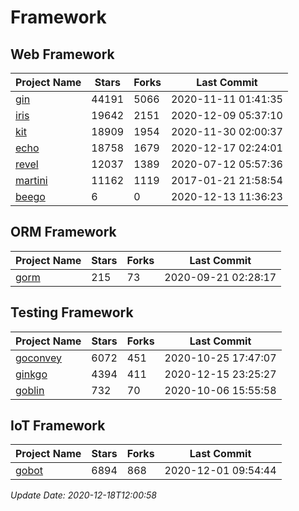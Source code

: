 # Framework

## Web Framework
| Project Name | Stars | Forks | Last Commit |
| ------------ | ----- | ----- | ----------- |
| [gin](https://github.com/gin-gonic/gin) | 44191 | 5066 | 2020-11-11 01:41:35 |
| [iris](https://github.com/kataras/iris) | 19642 | 2151 | 2020-12-09 05:37:10 |
| [kit](https://github.com/go-kit/kit) | 18909 | 1954 | 2020-11-30 02:00:37 |
| [echo](https://github.com/labstack/echo) | 18758 | 1679 | 2020-12-17 02:24:01 |
| [revel](https://github.com/revel/revel) | 12037 | 1389 | 2020-07-12 05:57:36 |
| [martini](https://github.com/go-martini/martini) | 11162 | 1119 | 2017-01-21 21:58:54 |
| [beego](https://github.com/astaxie/beego) | 6 | 0 | 2020-12-13 11:36:23 |

## ORM Framework
| Project Name | Stars | Forks | Last Commit |
| ------------ | ----- | ----- | ----------- |
| [gorm](https://github.com/jinzhu/gorm) | 215 | 73 | 2020-09-21 02:28:17 |

## Testing Framework
| Project Name | Stars | Forks | Last Commit |
| ------------ | ----- | ----- | ----------- |
| [goconvey](https://github.com/smartystreets/goconvey) | 6072 | 451 | 2020-10-25 17:47:07 |
| [ginkgo](https://github.com/onsi/ginkgo) | 4394 | 411 | 2020-12-15 23:25:27 |
| [goblin](https://github.com/franela/goblin) | 732 | 70 | 2020-10-06 15:55:58 |

## IoT Framework
| Project Name | Stars | Forks | Last Commit |
| ------------ | ----- | ----- | ----------- |
| [gobot](https://github.com/hybridgroup/gobot) | 6894 | 868 | 2020-12-01 09:54:44 |

*Update Date: 2020-12-18T12:00:58*